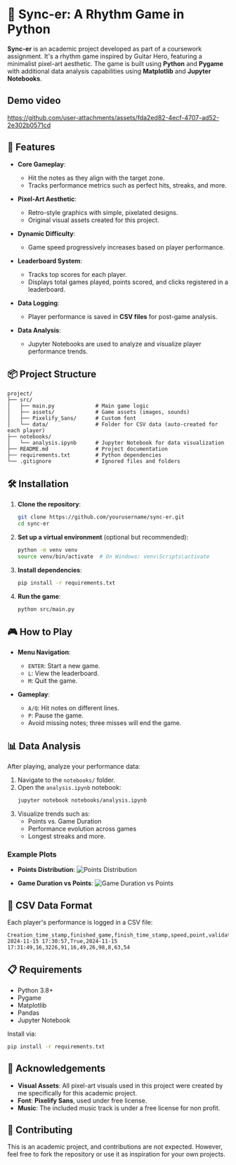 # 🎵 Sync-er: A Rhythm Game in Python


**Sync-er** is an academic project developed as part of a coursework assignment. It's a rhythm game inspired by Guitar Hero, featuring a minimalist pixel-art aesthetic. The game is built using **Python** and **Pygame** with additional data analysis capabilities using **Matplotlib** and **Jupyter Notebooks**.

## Demo video
https://github.com/user-attachments/assets/fda2ed82-4ecf-4707-ad52-2e302b0571cd

## 🚀 Features

- **Core Gameplay**: 
  - Hit the notes as they align with the target zone.
  - Tracks performance metrics such as perfect hits, streaks, and more.

- **Pixel-Art Aesthetic**:
  - Retro-style graphics with simple, pixelated designs.
  - Original visual assets created for this project.

- **Dynamic Difficulty**:
  - Game speed progressively increases based on player performance.

- **Leaderboard System**:
  - Tracks top scores for each player.
  - Displays total games played, points scored, and clicks registered in a leaderboard.

- **Data Logging**:
  - Player performance is saved in **CSV files** for post-game analysis.

- **Data Analysis**:
  - Jupyter Notebooks are used to analyze and visualize player performance trends.

## 📦 Project Structure

```
project/
├── src/
│   ├── main.py             # Main game logic
│   ├── assets/             # Game assets (images, sounds)
│   ├── Pixelify_Sans/      # Custom font
│   └── data/               # Folder for CSV data (auto-created for each player)
├── notebooks/
│   └── analysis.ipynb      # Jupyter Notebook for data visualization
├── README.md               # Project documentation
├── requirements.txt        # Python dependencies
└── .gitignore              # Ignored files and folders
```

## 🛠️ Installation

1. **Clone the repository**:
   ```bash
   git clone https://github.com/yourusername/sync-er.git
   cd sync-er
   ```

2. **Set up a virtual environment** (optional but recommended):
   ```bash
   python -m venv venv
   source venv/bin/activate  # On Windows: venv\Scripts\activate
   ```

3. **Install dependencies**:
   ```bash
   pip install -r requirements.txt
   ```

4. **Run the game**:
   ```bash
   python src/main.py
   ```

## 🎮 How to Play

- **Menu Navigation**:
  - `ENTER`: Start a new game.
  - `L`: View the leaderboard.
  - `M`: Quit the game.
  
- **Gameplay**:
  - `A/Q`: Hit notes on different lines.
  - `P`: Pause the game.
  - Avoid missing notes; three misses will end the game.

## 📊 Data Analysis

After playing, analyze your performance data:

1. Navigate to the `notebooks/` folder.
2. Open the `analysis.ipynb` notebook:
   ```bash
   jupyter notebook notebooks/analysis.ipynb
   ```
3. Visualize trends such as:
   - Points vs. Game Duration
   - Performance evolution across games
   - Longest streaks and more.

### Example Plots

- **Points Distribution**:
  ![Points Distribution](assets/points_distribution.png)

- **Game Duration vs Points**:
  ![Game Duration vs Points](assets/game_duration_vs_points.png)

## 📝 CSV Data Format

Each player's performance is logged in a CSV file:

```csv
Creation_time_stamp,finished_game,finish_time_stamp,speed,point,validated_disk,perfect,great,ok,nb_click,missed_clicked,longest_streak,longest_grt_streak
2024-11-15 17:30:57,True,2024-11-15 17:31:49,16,3226,91,16,49,26,98,8,63,54
```

## 📋 Requirements

- Python 3.8+
- Pygame
- Matplotlib
- Pandas
- Jupyter Notebook

Install via:
```bash
pip install -r requirements.txt
```

## 🎨 Acknowledgements

- **Visual Assets**: All pixel-art visuals used in this project were created by me specifically for this academic project.
- **Font**: **Pixelify Sans**, used under free license.
- **Music**: The included music track is under a free license for non profit.

## 🤝 Contributing

This is an academic project, and contributions are not expected. However, feel free to fork the repository or use it as inspiration for your own projects.
